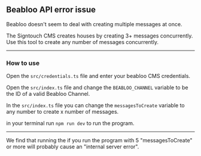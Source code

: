 ## Beabloo API error issue

Beabloo doesn't seem to deal with creating multiple messages at once. 

The Signtouch CMS creates houses by creating 3+ messages concurrently. Use this tool to create any number of messages concurrently. 

---

### How to use

Open the `src/credentials.ts` file and enter your beabloo CMS credentials. 

Open the `src/index.ts` file and change the `BEABLOO_CHANNEL` variable to be the ID of a valid Beabloo Channel. 

In the `src/index.ts` file you can change the `messagesToCreate` variable to any number to create x number of messages.

in your terminal run `npm run dev` to run the program.

---

We find that running the if you run the program with 5 "messagesToCreate" or more will probably cause an "internal server error". 

